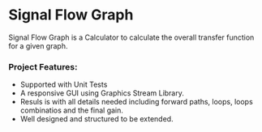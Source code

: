 # Signal Flow Graph
Signal Flow Graph is a Calculator to calculate the overall transfer function for a given graph.

### Project Features: 
+ Supported with Unit Tests
+ A responsive GUI using Graphics Stream Library.
+ Resuls is with all details needed including forward paths, loops, loops combinatios and the final gain.
+ Well designed and structured to be extended.
